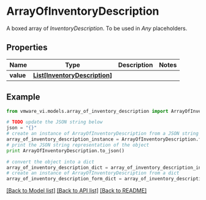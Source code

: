 # ArrayOfInventoryDescription

A boxed array of *InventoryDescription*. To be used in *Any* placeholders. 

## Properties
Name | Type | Description | Notes
------------ | ------------- | ------------- | -------------
**value** | [**List[InventoryDescription]**](InventoryDescription.md) |  | 

## Example

```python
from vmware_vi.models.array_of_inventory_description import ArrayOfInventoryDescription

# TODO update the JSON string below
json = "{}"
# create an instance of ArrayOfInventoryDescription from a JSON string
array_of_inventory_description_instance = ArrayOfInventoryDescription.from_json(json)
# print the JSON string representation of the object
print ArrayOfInventoryDescription.to_json()

# convert the object into a dict
array_of_inventory_description_dict = array_of_inventory_description_instance.to_dict()
# create an instance of ArrayOfInventoryDescription from a dict
array_of_inventory_description_form_dict = array_of_inventory_description.from_dict(array_of_inventory_description_dict)
```
[[Back to Model list]](../README.md#documentation-for-models) [[Back to API list]](../README.md#documentation-for-api-endpoints) [[Back to README]](../README.md)


